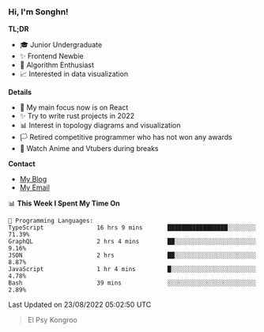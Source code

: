 ### Hi, I'm Songhn!

**TL;DR**

- 🎓 Junior Undergraduate
- ✨ Frontend Newbie
- 🎈 Algorithm Enthusiast
- 📈 Interested in data visualization

**Details**

- 🎯 My main focus now is on React
- ✨ Try to write rust projects in 2022
- 📊 Interest in topology diagrams and visualization
- 🏳️ Retired competitive programmer who has not won any awards
- 🍵 Watch Anime and Vtubers during breaks

**Contact**
- [My Blog](https://blog.songhn.com)
- [My Email](mailto:songhn233@gmail.com)

<!--START_SECTION:waka-->
📊 **This Week I Spent My Time On** 

```text
💬 Programming Languages: 
TypeScript               16 hrs 9 mins       █████████████████░░░░░░░░   71.39% 
GraphQL                  2 hrs 4 mins        ██░░░░░░░░░░░░░░░░░░░░░░░   9.16% 
JSON                     2 hrs               ██░░░░░░░░░░░░░░░░░░░░░░░   8.87% 
JavaScript               1 hr 4 mins         █░░░░░░░░░░░░░░░░░░░░░░░░   4.78% 
Bash                     39 mins             ░░░░░░░░░░░░░░░░░░░░░░░░░   2.89%

```


 Last Updated on 23/08/2022 05:02:50 UTC
<!--END_SECTION:waka-->

> El Psy Kongroo
